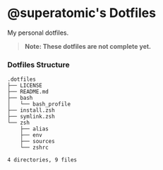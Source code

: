 # **@superatomic**'s Dotfiles
My personal dotfiles.

> **Note: These dotfiles are not complete yet.**

### Dotfiles Structure
```
.dotfiles
├── LICENSE
├── README.md
├── bash
│   └── bash_profile
├── install.zsh
├── symlink.zsh
└── zsh
    ├── alias
    ├── env
    ├── sources
    └── zshrc

4 directories, 9 files
```

